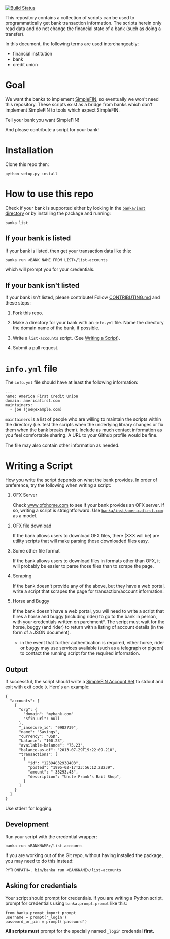<!--
Copyright (c) The SimpleFIN Team
See LICENSE for details.
-->
[![Build Status](https://travis-ci.org/simplefin/bank-access.png)](https://travis-ci.org/simplefin/bank-access)

This repository contains a collection of scripts can be used to
programmatically get bank transaction information.  The scripts herein only
read data and do not change the financial state of a bank (such as doing a
transfer).

In this document, the following terms are used interchangeably:

- financial institution
- bank
- credit union



# Goal #

We want the banks to implement [SimpleFIN](http://simplefin.org),
so eventually we won't need this repository.  These scripts exist as a bridge
from banks which don't implement SimpleFIN to tools which expect SimpleFIN.  

Tell your bank you want SimpleFIN!

And please contribute a script for your bank!


# Installation #

Clone this repo then:

    python setup.py install


# How to use this repo #

Check if your bank is supported either by looking in the
[`banka/inst` directory](banka/inst/) or by installing the package and running:

    banka list



## If your bank is listed ##

If your bank is listed, then get your transaction data like this:

    banka run <BANK NAME FROM LIST>/list-accounts

which will prompt you for your credentials.



## If your bank isn't listed ##

If your bank isn't listed, please contribute!  Follow
[CONTRIBUTING.md](CONTRIBUTING.md) and these steps:

1. Fork this repo.

2. Make a directory for your bank with an `info.yml` file.  Name the
   directory the domain name of the bank, if possible.

3. Write a `list-accounts` script. (See [Writing a Script](#writing-a-script)).

4. Submit a pull request.



# `info.yml` file #

The `info.yml` file should have at least the following information:

    ---
    name: America First Credit Union
    domain: americafirst.com
    maintainers:
      - joe (joe@example.com)

`maintainers` is a list of people who are willing to maintain the scripts
within the directory (i.e. test the scripts when the underlying library
changes or fix them when the bank breaks them).  Include as much contact
information as you feel comfortable sharing.  A URL to your Github profile
would be fine.

The file may also contain other information as needed.



# Writing a Script #

How you write the script depends on what the bank provides.  In order of
preference, try the following when writing a script:

1. OFX Server

   Check www.ofxhome.com to see if your bank provides an OFX server.  If so,
   writing a script is straightforward.  Use
   [`banka/inst/americafirst.com`](banka/inst/americafirst.com/) as a
   model.

2. OFX file download

   If the bank allows users to download OFX files, there (XXX will be) are
   utility scripts that will make parsing those downloaded files easy.

3. Some other file format

   If the bank allows users to download files in formats other than OFX,
   it will probably be easier to parse those files than to scrape the page.

4. Scraping

   If the bank doesn't provide any of the above, but they have a web portal,
   write a script that scrapes the page for transaction/account information.

5. Horse and Buggy

   If the bank doesn't have a web portal, you will need to write a script that
   hires a horse and buggy (including rider) to go to the bank in person, with
   your credentials written on parchment*.  The script must wait for the horse,
   buggy (and rider) to return with a listing of account details (in the form
   of a JSON document).

   * in the event that further authentication is required, either horse, rider
   or buggy may use services available (such as a telegraph or pigeon) to
   contact the running script for the required information.


## Output ##

If successful, the script should write a
[SimpleFIN Account Set](http://simplefin.org/protocol.html#account-set) to
stdout and exit with exit code `0`.  Here's an example:

    {
      "accounts": [
        {
          "org": {
            "domain": "mybank.com"
            "sfin-url": null
          },
          "_insecure_id": "9982739",
          "name": "Savings",
          "currency": "USD",
          "balance": "100.23",
          "available-balance": "75.23",
          "balance-as-of": "2013-07-29T19:22:09.210",
          "transactions": [
            {
              "id": "12394832938403",
              "posted": "1995-02-17T23:56:12.22239",
              "amount": "-33293.43",
              "description": "Uncle Frank's Bait Shop",
            }
          ]
        }
      ]
    }

Use stderr for logging.


## Development ##

Run your script with the credential wrapper:

    banka run <BANKNAME>/list-accounts

If you are working out of the Git repo, without having installed the package,
you may need to do this instead:

    PYTHONPATH=. bin/banka run <BANKNAME>/list-accounts



## Asking for credentials ##

Your script should prompt for credentials.  If you are writing a Python script,
prompt for credentials using `banka.prompt.prompt` like this:

    from banka.prompt import prompt
    username = prompt('_login')
    password_or_pin = prompt('password')

**All scripts must** prompt for the specially named `_login` credential
**first.**
 


